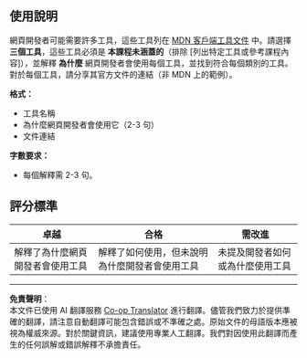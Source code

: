 <!--
CO_OP_TRANSLATOR_METADATA:
{
  "original_hash": "9e2f84e351a6fcb44bfc4066d98525f0",
  "translation_date": "2025-10-03T09:00:39+00:00",
  "source_file": "1-getting-started-lessons/1-intro-to-programming-languages/assignment.md",
  "language_code": "tw"
}
-->
## 使用說明

網頁開發者可能需要許多工具，這些工具列在 [MDN 客戶端工具文件](https://developer.mozilla.org/docs/Learn/Tools_and_testing/Understanding_client-side_tools/Overview) 中。請選擇 **三個工具**，這些工具必須是 **本課程未涵蓋的**（排除 [列出特定工具或參考課程內容]），並解釋 **為什麼** 網頁開發者會使用每個工具，並找到符合每個類別的工具。對於每個工具，請分享其官方文件的連結（非 MDN 上的範例）。

**格式：**  
- 工具名稱  
- 為什麼網頁開發者會使用它（2-3 句）  
- 文件連結

**字數要求：**  
- 每個解釋需 2-3 句。

## 評分標準

卓越 | 合格 | 需改進
--- | --- | --- |
解釋了為什麼網頁開發者會使用工具 | 解釋了如何使用，但未說明為什麼開發者會使用工具 | 未提及開發者如何或為什麼使用工具 |

---

**免責聲明**：  
本文件已使用 AI 翻譯服務 [Co-op Translator](https://github.com/Azure/co-op-translator) 進行翻譯。儘管我們致力於提供準確的翻譯，請注意自動翻譯可能包含錯誤或不準確之處。原始文件的母語版本應被視為權威來源。對於關鍵資訊，建議使用專業人工翻譯。我們對因使用此翻譯而產生的任何誤解或錯誤解釋不承擔責任。